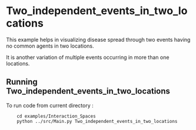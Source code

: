 # Two_independent_events_in_two_locations
This example helps in visualizing disease spread through two events having no common agents in two locations.

It is another variation of multiple events occurring in more than one locations.


## Running Two_independent_events_in_two_locations
To run code from current directory :

		cd examples/Interaction_Spaces
		python ../src/Main.py Two_independent_events_in_two_locations

		
